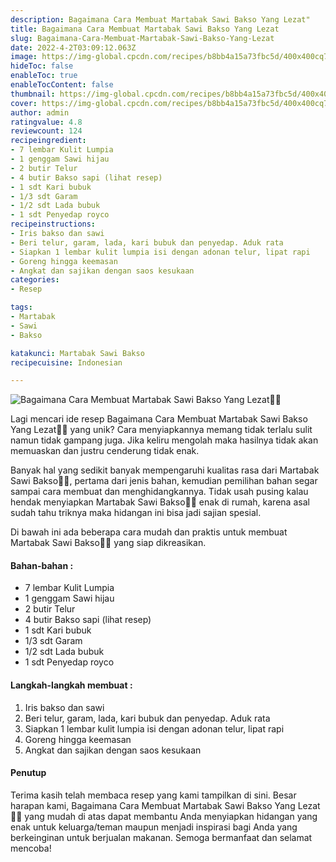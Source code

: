 ```yaml
---
description: Bagaimana Cara Membuat Martabak Sawi Bakso Yang Lezat"
title: Bagaimana Cara Membuat Martabak Sawi Bakso Yang Lezat
slug: Bagaimana-Cara-Membuat-Martabak-Sawi-Bakso-Yang-Lezat
date: 2022-4-2T03:09:12.063Z
image: https://img-global.cpcdn.com/recipes/b8bb4a15a73fbc5d/400x400cq70/photo.jpg
hideToc: false
enableToc: true
enableTocContent: false
thumbnail: https://img-global.cpcdn.com/recipes/b8bb4a15a73fbc5d/400x400cq70/photo.jpg
cover: https://img-global.cpcdn.com/recipes/b8bb4a15a73fbc5d/400x400cq70/photo.jpg
author: admin
ratingvalue: 4.8
reviewcount: 124
recipeingredient:
- 7 lembar Kulit Lumpia
- 1 genggam Sawi hijau
- 2 butir Telur
- 4 butir Bakso sapi (lihat resep)
- 1 sdt Kari bubuk
- 1/3 sdt Garam
- 1/2 sdt Lada bubuk
- 1 sdt Penyedap royco
recipeinstructions:
- Iris bakso dan sawi
- Beri telur, garam, lada, kari bubuk dan penyedap. Aduk rata
- Siapkan 1 lembar kulit lumpia isi dengan adonan telur, lipat rapi
- Goreng hingga keemasan
- Angkat dan sajikan dengan saos kesukaan
categories:
- Resep

tags:
- Martabak
- Sawi
- Bakso

katakunci: Martabak Sawi Bakso
recipecuisine: Indonesian

---
```


![Bagaimana Cara Membuat Martabak Sawi Bakso Yang Lezat👩‍🍳](https://img-global.cpcdn.com/recipes/b8bb4a15a73fbc5d/400x400cq70/photo.jpg)

Lagi mencari ide resep Bagaimana Cara Membuat Martabak Sawi Bakso Yang Lezat👩‍🍳 yang unik? Cara menyiapkannya memang tidak terlalu sulit namun tidak gampang juga. Jika keliru mengolah maka hasilnya tidak akan memuaskan dan justru cenderung tidak enak.

Banyak hal yang sedikit banyak mempengaruhi kualitas rasa dari Martabak Sawi Bakso👩‍🍳, pertama dari jenis bahan, kemudian pemilihan bahan segar sampai cara membuat dan menghidangkannya. Tidak usah pusing kalau hendak menyiapkan Martabak Sawi Bakso👩‍🍳 enak di rumah, karena asal sudah tahu triknya maka hidangan ini bisa jadi sajian spesial.

Di bawah ini ada beberapa cara mudah dan praktis untuk membuat Martabak Sawi Bakso👩‍🍳 yang siap dikreasikan.

<!--inarticleads1-->

#### Bahan-bahan :

- 7 lembar Kulit Lumpia
- 1 genggam Sawi hijau
- 2 butir Telur
- 4 butir Bakso sapi (lihat resep)
- 1 sdt Kari bubuk
- 1/3 sdt Garam
- 1/2 sdt Lada bubuk
- 1 sdt Penyedap royco

<!--inarticleads2-->

#### Langkah-langkah membuat :

1. Iris bakso dan sawi
1. Beri telur, garam, lada, kari bubuk dan penyedap. Aduk rata
1. Siapkan 1 lembar kulit lumpia isi dengan adonan telur, lipat rapi
1. Goreng hingga keemasan
1. Angkat dan sajikan dengan saos kesukaan

#### Penutup

Terima kasih telah membaca resep yang kami tampilkan di sini. Besar harapan kami, Bagaimana Cara Membuat Martabak Sawi Bakso Yang Lezat👩‍🍳 yang mudah di atas dapat membantu Anda menyiapkan hidangan yang enak untuk keluarga/teman maupun menjadi inspirasi bagi Anda yang berkeinginan untuk berjualan makanan. Semoga bermanfaat dan selamat mencoba!